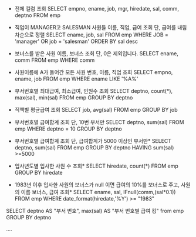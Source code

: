 - 전체 컬럼 조회
SELECT empno, ename, job, mgr, hiredate, sal, comm, deptno FROM emp

- 직업이 MANAGER고 SALESMAN 사원들 이름, 직업, 급여 조회 단, 급여를 내림차순으로 정렬
SELECT ename, job, sal FROM emp WHERE JOB = 'manager' OR job = 'salesman' ORDER BY sal  desc

- 보너스를 받은 사원 이름, 보너스 조회 단, 0은 제외입니다.
SELECT ename, comm FROM emp WHERE comm

- 사원이름에 A가 들어간 모든 사원 번호, 이름, 직업 조회
SELECT empno, ename, job FROM emp WHERE ename LIKE '%A%'

- 부서번호별 최대급여, 최소급여, 인원수 조회
SELECT deptno, count(*), max(sal), min(sal) FROM emp GROUP BY deptno

- 직책별 평균급여 조회
SELECT job, avg(sal) FROM emp GROUP BY job

- 부서번호별 급여합계 조회 단, 10번 부서만
SELECT deptno, sum(sal) FROM emp WHERE deptno = 10 GROUP BY deptno

- 부서번호별 급여합계 조회 단, 급여합계가 5000 이상인 부서만*
SELECT deptno, sum(sal) FROM emp GROUP BY deptno HAVING sum(sal) >=5000 

- 입사년도별 입사한 사원 수 조회*
SELECT hiredate, count(*) FROM emp GROUP BY hiredate

- 1983년 이후 입사한 사원의 보너스가 null 이면 급여의 10%를 보너스로 주고, 사원의 이름
 보너스, 급여 조회*
SELECT ename, sal, IFnull(comm,(sal*0.1)) FROM emp WHERE date_format(hiredate,'%Y') >= "1983"


SELECT deptno AS "부서 번호", max(sal) AS "부서 번호별 급여 킹" from emp GROUP BY deptno

....
